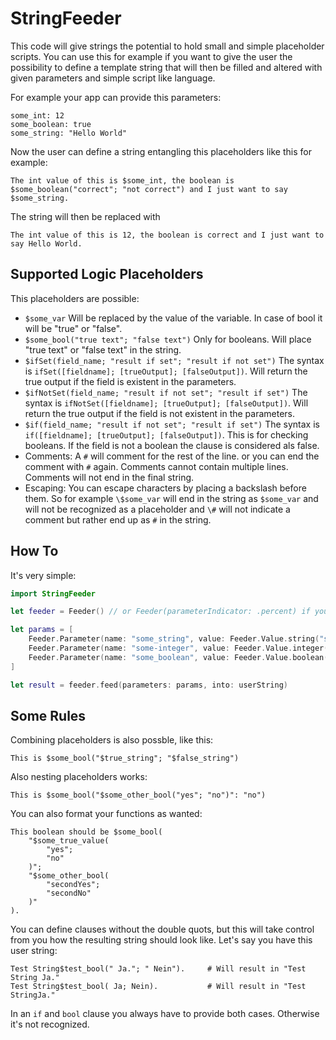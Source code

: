 # StringFeeder

This code will give strings the potential to hold small and simple placeholder scripts. 
You can use this for example if you want to give the user the possibility to define a template string that will then be filled and altered with given parameters and simple script like language.

For example your app can provide this parameters:

```
some_int: 12
some_boolean: true
some_string: "Hello World"
```

Now the user can define a string entangling this placeholders like this for example:
```
The int value of this is $some_int, the boolean is $some_boolean("correct"; "not correct") and I just want to say $some_string.
```

The string will then be replaced with 
```
The int value of this is 12, the boolean is correct and I just want to say Hello World.
```


## Supported Logic Placeholders

This placeholders are possible:

- `$some_var`
  Will be replaced by the value of the variable. In case of bool it will be "true" or "false".
- `$some_bool("true text"; "false text")` 
  Only for booleans. Will place "true text" or "false text" in the string.
- `$ifSet(field_name; "result if set"; "result if not set")`
  The syntax is `ifSet([fieldname]; [trueOutput]; [falseOutput])`. Will return the true output if the field is existent in the parameters.
- `$ifNotSet(field_name; "result if not set"; "result if set")`
  The syntax is `ifNotSet([fieldname]; [trueOutput]; [falseOutput])`. Will return the true output if the field is not existent in the parameters.
- `$if(field_name; "result if not set"; "result if set")`
  The syntax is `if([fieldname]; [trueOutput]; [falseOutput])`. This is for checking booleans. If the field is not a boolean the clause is considered als false. 
- Comments: A `#` will comment for the rest of the line. or you can end the comment with `#` again. Comments cannot contain multiple lines. Comments will not end in the final string.
- Escaping: You can escape characters by placing a backslash before them. So for example `\$some_var` will end in the string as `$some_var` and will not be recognized as a placeholder and `\#` will not indicate a comment but rather end up as `#` in the string.

## How To

It's very simple:

```swift 
import StringFeeder

let feeder = Feeder() // or Feeder(parameterIndicator: .percent) if you don't want to use "$" as the indicator.

let params = [
    Feeder.Parameter(name: "some_string", value: Feeder.Value.string("some string")),
    Feeder.Parameter(name: "some-integer", value: Feeder.Value.integer(5)),
    Feeder.Parameter(name: "some_boolean", value: Feeder.Value.boolean(true))
]

let result = feeder.feed(parameters: params, into: userString)

```

## Some Rules

Combining placeholders is also possble, like this:
```
This is $some_bool("$true_string"; "$false_string")
```

Also nesting placeholders works:
```
This is $some_bool("$some_other_bool("yes"; "no")": "no")
```

You can also format your functions as wanted:
```
This boolean should be $some_bool(
    "$some_true_value(
        "yes";
        "no"
    )";
    "$some_other_bool(
        "secondYes"; 
        "secondNo"
    )"
).
```

You can define clauses without the double quots, but this will take control from you how the resulting string should look like. Let's say you have this user string:
```
Test String$test_bool(" Ja."; " Nein").     # Will result in "Test String Ja."
Test String$test_bool( Ja; Nein).           # Will result in "Test StringJa."
```

In an `if` and `bool` clause you always have to provide both cases. Otherwise it's not recognized.

